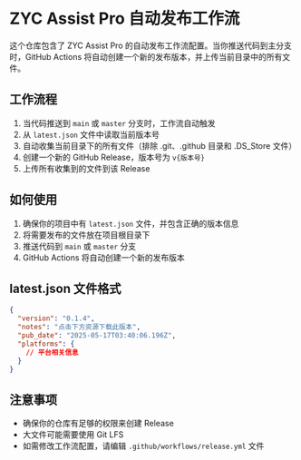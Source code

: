 # ZYC Assist Pro 自动发布工作流

这个仓库包含了 ZYC Assist Pro 的自动发布工作流配置。当你推送代码到主分支时，GitHub Actions 将自动创建一个新的发布版本，并上传当前目录中的所有文件。

## 工作流程

1. 当代码推送到 `main` 或 `master` 分支时，工作流自动触发
2. 从 `latest.json` 文件中读取当前版本号
3. 自动收集当前目录下的所有文件（排除 .git、.github 目录和 .DS_Store 文件）
4. 创建一个新的 GitHub Release，版本号为 `v{版本号}`
5. 上传所有收集到的文件到该 Release

## 如何使用

1. 确保你的项目中有 `latest.json` 文件，并包含正确的版本信息
2. 将需要发布的文件放在项目根目录下
3. 推送代码到 `main` 或 `master` 分支
4. GitHub Actions 将自动创建一个新的发布版本

## latest.json 文件格式

```json
{
  "version": "0.1.4",
  "notes": "点击下方资源下载此版本",
  "pub_date": "2025-05-17T03:40:06.196Z",
  "platforms": {
    // 平台相关信息
  }
}
```

## 注意事项

- 确保你的仓库有足够的权限来创建 Release
- 大文件可能需要使用 Git LFS
- 如需修改工作流配置，请编辑 `.github/workflows/release.yml` 文件 
